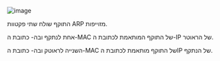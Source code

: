 ![image](https://github.com/user-attachments/assets/af29fe39-4e62-4687-a97c-32ed4b7cb896)

התוקף שולח שתי פקטוות ARP מזוייפות.

אחת לנתקף ובה- כתובת ה-MAC של התוקף המותאמת לכתובת ה-IP של הראוטר.

השנייה לראוטק ובה- כתובת ה-MAC של התוקף מותאמת לכתובת הIP של הנתקף.
